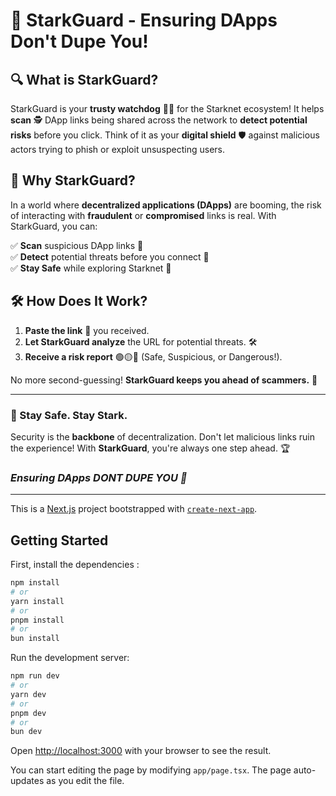 
# 🌟 StarkGuard - Ensuring DApps Don't Dupe You!

## 🔍 What is StarkGuard?

StarkGuard is your **trusty watchdog** 🐕‍🦺 for the Starknet ecosystem! It helps **scan** 🕵️ DApp links being shared across the network to **detect potential risks** before you click. Think of it as your **digital shield** 🛡️ against malicious actors trying to phish or exploit unsuspecting users.

## 🚀 Why StarkGuard?

In a world where **decentralized applications (DApps)** are booming, the risk of interacting with **fraudulent** or **compromised** links is real. With StarkGuard, you can:

✅ **Scan** suspicious DApp links 🧐\
✅ **Detect** potential threats before you connect 🚨\
✅ **Stay Safe** while exploring Starknet 🔐

## 🛠️ How Does It Work?

1. **Paste the link** 📝 you received.
2. **Let StarkGuard analyze** the URL for potential threats. 🛠️
3. **Receive a risk report** 🟢🟡🔴 (Safe, Suspicious, or Dangerous!).

No more second-guessing! **StarkGuard keeps you ahead of scammers.** 🚀

---

### 🔗 Stay Safe. Stay Stark.

Security is the **backbone** of decentralization. Don't let malicious links ruin the experience! With **StarkGuard**, you're always one step ahead. 🏆


### _Ensuring DApps DONT DUPE YOU 🫵_

---

This is a [Next.js](https://nextjs.org) project bootstrapped with [`create-next-app`](https://nextjs.org/docs/app/api-reference/cli/create-next-app).

## Getting Started


First, install the dependencies :

```bash
npm install
# or
yarn install
# or
pnpm install
# or
bun install
```

Run the development server:

```bash
npm run dev
# or
yarn dev
# or
pnpm dev
# or
bun dev
```

Open [http://localhost:3000](http://localhost:3000) with your browser to see the result.

You can start editing the page by modifying `app/page.tsx`. The page auto-updates as you edit the file.